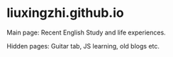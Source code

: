 # liuxingzhi.github.io

Main page: Recent English Study and life experiences.

Hidden pages: Guitar tab, JS learning, old blogs etc.
